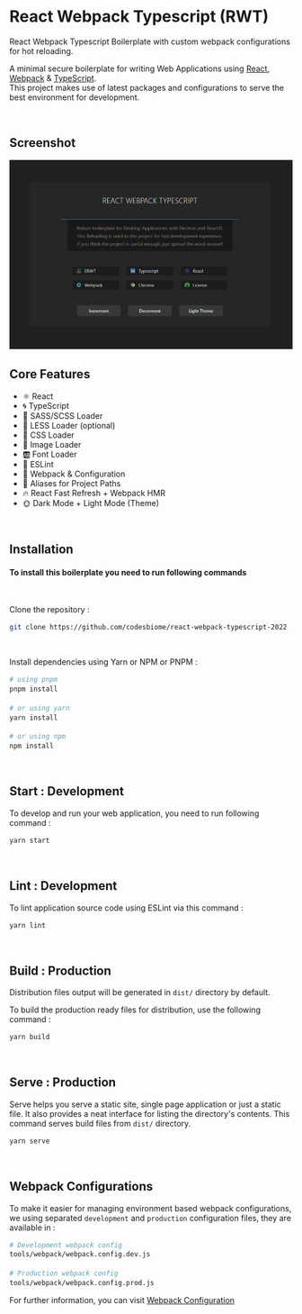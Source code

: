 # React Webpack Typescript (RWT)

React Webpack Typescript Boilerplate with custom webpack configurations for hot reloading.

A minimal secure boilerplate for writing Web Applications using [React](https://reactjs.org/), [Webpack](https://webpack.js.org/) & [TypeScript](https://www.typescriptlang.org/). <br /> This project makes use of latest packages and configurations to serve the best environment for development.

<br>

## Screenshot

<img src="assets/images/screenshot.png" />

<br>

## Core Features

-   ⚛️ React
-   🌀 TypeScript
-   🥗 SASS/SCSS Loader
-   🛶 LESS Loader (optional)
-   🎨 CSS Loader
-   📸 Image Loader
-   🆎 Font Loader
-   🧹 ESLint
-   🔱 Webpack & Configuration
-   🧩 Aliases for Project Paths
-   🔥 React Fast Refresh + Webpack HMR
-   🌞 Dark Mode + Light Mode (Theme)

<br />

## Installation

#### To install this boilerplate you need to run following commands

<br>

Clone the repository :

```bash
git clone https://github.com/codesbiome/react-webpack-typescript-2022
```

<br>

Install dependencies using Yarn or NPM or PNPM :

```bash
# using pnpm
pnpm install

# or using yarn
yarn install

# or using npm
npm install
```

<br />

## Start : Development

To develop and run your web application, you need to run following command :

```bash
yarn start
```

<br />

## Lint : Development

To lint application source code using ESLint via this command :

```bash
yarn lint
```

<br />

## Build : Production

Distribution files output will be generated in `dist/` directory by default.

To build the production ready files for distribution, use the following command :

```bash
yarn build
```

<br />

## Serve : Production

Serve helps you serve a static site, single page application or just a static file. It also provides a neat interface for listing the directory's contents. This command serves build files from `dist/` directory.

```bash
yarn serve
```

<br />

## Webpack Configurations

To make it easier for managing environment based webpack configurations, we using separated `development` and `production` configuration files, they are available in :

```bash
# Development webpack config
tools/webpack/webpack.config.dev.js

# Production webpack config
tools/webpack/webpack.config.prod.js
```

For further information, you can visit [Webpack Configuration](https://webpack.js.org/configuration/)
